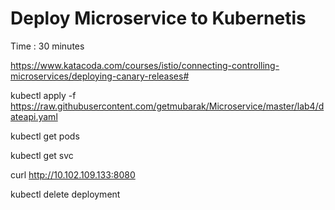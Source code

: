 # Deploy Microservice to Kubernetis  #
Time : 30 minutes

https://www.katacoda.com/courses/istio/connecting-controlling-microservices/deploying-canary-releases#



kubectl apply -f https://raw.githubusercontent.com/getmubarak/Microservice/master/lab4/dateapi.yaml

kubectl get pods

kubectl get svc

curl http://10.102.109.133:8080

kubectl delete deployment <name>

